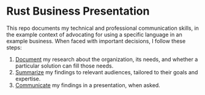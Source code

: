 # Rust Business Presentation
This repo documents my technical and professional communication skills, in the example context of advocating for using a specific language in an example business. When faced with important decisions, I follow these steps:

1. [Document](/Zach%20Allen%20C768%20Task%201.pdf) my research about the organization, its needs, and whether a particular solution can fill those needs.
2. [Summarize](/Zach%20Allen%20C768%20Task%202.pdf) my findings to relevant audiences, tailored to their goals and expertise.
3. [Communicate](/Zach%20Allen%20C768%20Task%203.pdf) my findings in a presentation, when asked.
